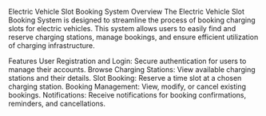 Electric Vehicle Slot Booking System
Overview
The Electric Vehicle Slot Booking System is designed to streamline the process of booking charging slots for electric vehicles. This system allows users to easily find and reserve charging stations, manage bookings, and ensure efficient utilization of charging infrastructure.

Features
User Registration and Login: Secure authentication for users to manage their accounts.
Browse Charging Stations: View available charging stations and their details.
Slot Booking: Reserve a time slot at a chosen charging station.
Booking Management: View, modify, or cancel existing bookings.
Notifications: Receive notifications for booking confirmations, reminders, and cancellations.

